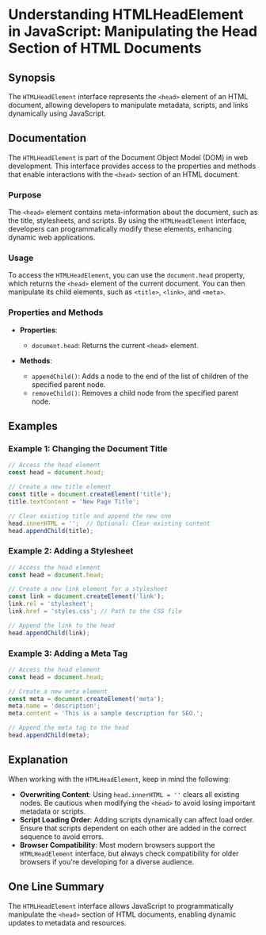 <!--
Meta Description: # Understanding HTMLHeadElement in JavaScript: Manipulating the Head Section of HTML Documents ## Synopsis The `HTMLHeadElement` interface represents ...
Meta Keywords: head, document, element, meta, title
-->

# Understanding HTMLHeadElement in JavaScript: Manipulating the Head Section of HTML Documents

## Synopsis
The `HTMLHeadElement` interface represents the `<head>` element of an HTML document, allowing developers to manipulate metadata, scripts, and links dynamically using JavaScript.

## Documentation
The `HTMLHeadElement` is part of the Document Object Model (DOM) in web development. This interface provides access to the properties and methods that enable interactions with the `<head>` section of an HTML document.

### Purpose
The `<head>` element contains meta-information about the document, such as the title, stylesheets, and scripts. By using the `HTMLHeadElement` interface, developers can programmatically modify these elements, enhancing dynamic web applications.

### Usage
To access the `HTMLHeadElement`, you can use the `document.head` property, which returns the `<head>` element of the current document. You can then manipulate its child elements, such as `<title>`, `<link>`, and `<meta>`.

### Properties and Methods
- **Properties**:
  - `document.head`: Returns the current `<head>` element.
  
- **Methods**:
  - `appendChild()`: Adds a node to the end of the list of children of the specified parent node.
  - `removeChild()`: Removes a child node from the specified parent node.

## Examples
### Example 1: Changing the Document Title
```javascript
// Access the head element
const head = document.head;

// Create a new title element
const title = document.createElement('title');
title.textContent = 'New Page Title';

// Clear existing title and append the new one
head.innerHTML = '';  // Optional: Clear existing content
head.appendChild(title);
```

### Example 2: Adding a Stylesheet
```javascript
// Access the head element
const head = document.head;

// Create a new link element for a stylesheet
const link = document.createElement('link');
link.rel = 'stylesheet';
link.href = 'styles.css'; // Path to the CSS file

// Append the link to the head
head.appendChild(link);
```

### Example 3: Adding a Meta Tag
```javascript
// Access the head element
const head = document.head;

// Create a new meta element
const meta = document.createElement('meta');
meta.name = 'description';
meta.content = 'This is a sample description for SEO.';

// Append the meta tag to the head
head.appendChild(meta);
```

## Explanation
When working with the `HTMLHeadElement`, keep in mind the following:

- **Overwriting Content**: Using `head.innerHTML = ''` clears all existing nodes. Be cautious when modifying the `<head>` to avoid losing important metadata or scripts.
- **Script Loading Order**: Adding scripts dynamically can affect load order. Ensure that scripts dependent on each other are added in the correct sequence to avoid errors.
- **Browser Compatibility**: Most modern browsers support the `HTMLHeadElement` interface, but always check compatibility for older browsers if you're developing for a diverse audience.

## One Line Summary
The `HTMLHeadElement` interface allows JavaScript to programmatically manipulate the `<head>` section of HTML documents, enabling dynamic updates to metadata and resources.